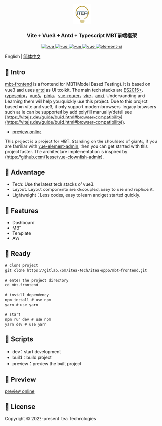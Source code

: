 <p align="center">
  <img src="./src/assets/logo.png" alt="logo">
</p>
<h3 align="center">Vite + Vue3 + Antd + Typescript MBT前端框架</h3>
<p align="center">
  <a href="https://github.com/vuejs/core">
    <img src="https://img.shields.io/badge/vue-3.2.37-brightgreen.svg" alt="vue">
  </a>
  <a href="https://github.com/vitejs/vite">
    <img src="https://img.shields.io/badge/vite-3.0.0-brightgreen.svg" alt="vue">
  </a>
  <a href="https://github.com/vuejs/pinia">
    <img src="https://img.shields.io/badge/pinia-2.0.16-brightgreen.svg" alt="vue">
  </a>
  <a href="https://github.com/vuejs/router">
    <img src="https://img.shields.io/badge/vueRouter-4.1.2-brightgreen.svg" alt="vue">
  </a>
  <a href="https://github.com/vueComponent/ant-design-vue">
    <img src="https://img.shields.io/badge/antdv-3.2.10-brightgreen.svg" alt="element-ui">
  </a>
 </p>

English | [简体中文](https://gitlab.com/itea-tech/itea-oppo/mbt-frontend/blob/master/README.zh.md)


## 🐬 Intro
[mbt-frontend](https://gitlab.com/itea-tech/itea-oppo/mbt-frontend) is a frontend for MBT(Model Based Testing). It is based on vue3 and uses [antd](https://github.com/vueComponent/ant-design-vue) as UI toolkit. The main tech stacks are
[ES2015+](http://es6.ruanyifeng.com/)，[typescript](https://www.typescriptlang.org/zh/)，[vue3](https://staging-cn.vuejs.org)，[pinia](https://pinia.vuejs.org/)，[vue-router](https://router.vuejs.org/zh/)，[vite](https://cn.vitejs.dev/)，[antd](https://antdv.com/). Understanding and Learning them will help you quickly use this project. Due to this project based on vite and vue3, it only support modern browsers, legacy browsers such as ie can be supported by add polyfill manually(detail see [https://vitejs.dev/guide/build.html#browser-compatibility](https://vitejs.dev/guide/build.html#browser-compatibility)).

+ [preview online](https://mbt-dev.oppo.itealab.net)

This project is a project for MBT. Standing on the shoulders of giants, if you are familiar with [vue-element-admin](https://github.com/PanJiaChen/vue-element-admin), then you can get started with this project faster. The architecture implementation is inspired by (https://github.com/1esse/vue-clownfish-admin).

## 🦑 Advantage
+ Tech: Use the latest tech stacks of vue3.
+ Layout: Layout components are decoupled, easy to use and replace it.
+ Lightweight：Less codes, easy to learn and get started quickly.

## 🐳 Features
+ Dashboard
+ MBT
+ Template
+ AW

## 🦀 Ready
    # clone project
    git clone https://gitlab.com/itea-tech/itea-oppo/mbt-frontend.git
    
    # enter the project directory
    cd mbt-frontend
    
    # install dependency
    npm install # use npm
    yarn # use yarn
    
    # start
    npm run dev # use npm
    yarn dev # use yarn

## 🐠 Scripts
+ dev：start development
+ build：build project
+ preview：preview the built project

## 🦐 Preview
[preview online](https://mbt-dev.oppo.itealab.net)

## 🐙 License

Copyright	&copy; 2022-present Itea Technologies